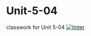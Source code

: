 # Unit-5-04
classwork for Unit 5-04
[![linter](https://github.com/Tairah/Unit-5-04/workflows/linter/badge.svg)](https://github.com/marketplace/actions/super-linter)
